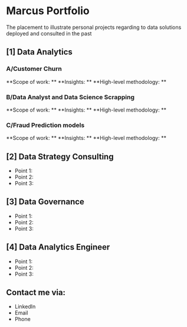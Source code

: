 # Marcus Portfolio
The placement to illustrate personal projects regarding to data solutions deployed and consulted in the past

## [1] Data Analytics
### A/Customer Churn
**Scope of work: **
**Insights: **
**High-level methodology: **

### B/Data Analyst and Data Science Scrapping
**Scope of work: **
**Insights: **
**High-level methodology: **

### C/Fraud Prediction models
**Scope of work: **
**Insights: **
**High-level methodology: **

## [2] Data Strategy Consulting
* Point 1:
* Point 2:
* Point 3:

## [3] Data Governance
* Point 1:
* Point 2:
* Point 3:

## [4] Data Analytics Engineer
* Point 1:
* Point 2:
* Point 3:

## Contact me via:
* LinkedIn
* Email
* Phone

